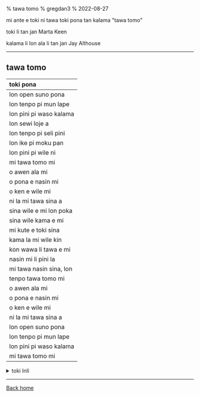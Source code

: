% tawa tomo
% gregdan3
% 2022-08-27

mi ante e toki ni tawa toki pona tan kalama "tawa tomo"

toki li tan jan Marta Keen

kalama li lon ala li tan jan Jay Althouse

---

## tawa tomo

| toki pona               |
| :---------------------- |
| lon open suno pona      |
| lon tenpo pi mun lape   |
| lon pini pi waso kalama |
| lon sewi loje a         |
| lon tenpo pi seli pini  |
| lon ike pi moku pan     |
| lon pini pi wile ni     |
| mi tawa tomo mi         |
| o awen ala mi           |
| o pona e nasin mi       |
| o ken e wile mi         |
| ni la mi tawa sina a    |
| sina wile e mi lon poka |
| sina wile kama e mi     |
| mi kute e toki sina     |
| kama la mi wile kin     |
| kon wawa li tawa e mi   |
| nasin mi li pini la     |
| mi tawa nasin sina, lon |
| tenpo tawa tomo mi      |
| o awen ala mi           |
| o pona e nasin mi       |
| o ken e wile mi         |
| ni la mi tawa sina a    |
| lon open suno pona      |
| lon tenpo pi mun lape   |
| lon pini pi waso kalama |
| mi tawa tomo mi         |

<details> <summary>toki Inli</summary>

Translation by @gregdan3

Written by Marta Keen

Arrangement (not present) by Jay Althouse

---

## Homeward Bound

| English                                 | toki pona               | toki ponglish                          |
| :-------------------------------------- | :---------------------- | -------------------------------------- |
| In the quiet misty morning              | lon open suno pona      | at the sunrise                         |
| When the moon has gone to bed,          | lon tenpo pi mun lape   | when the moon is sleeping              |
| When the sparrows stop their singing    | lon pini pi waso kalama | when the songbirds stop                |
| and the sky is clear and red,           | lon sewi loje a         | when (in) the red sky (emotional)      |
| When the summer's ceased it's gleaming, | lon tenpo pi seli pini  | at the time of ending warmth           |
| When the corn is past its prime,        | lon ike pi moku pan     | when the bread is bad                  |
| When adventure's lost its meaning,      | lon pini pi wile ni     | when my strong feeling ends            |
| I'll be homeward bound in time.         | mi tawa tomo mi         | I travel to my home                    |
| Bind me not to the pasture              | o awen ala mi           | do not stay me                         |
| Chain me not to the plow                | o pona e nasin mi       | help my path                           |
| Set me free to find my calling          | o ken e wile mi         | allow my wishes                        |
| And I'll return to you somehow.         | ni la mi tawa sina a    | for this, I'll come to you             |
| If you find it's me you're missing,     | sina wile e mi lon poka | (if) you want me at (your) side        |
| If you're hoping I'll return.           | sina wile kama e mi     | (if) you want to summon me             |
| To your thoughts I'll soon be list'ning | mi kute e toki sina     | I hear your words                      |
| In the road I'll stop and turn          | kama la mi wile kin     | soon I will want (this) too            |
| Then the wind will set me racing        | kon wawa li tawa e mi   | the wind moves me                      |
| As my journey nears its end,            | nasin mi li pini la     | my road ends (context)                 |
| And the path I'll be retracing          | mi tawa nasin sina, lon | I travel your road/the road to you, at |
| When I'm homeward bound again           | tenpo tawa tomo mi      | the time I travel to my home           |
| Bind me not to the pasture              | o awen ala mi           | do not stay me                         |
| Chain me not to the plow                | o pona e nasin mi       | help my path                           |
| Set me free to find my calling          | o ken e wile mi         | allow my wishes                        |
| And I'll return to you somehow.         | ni la mi tawa sina a    | for this, I'll come to you             |
| In the quiet misty morning              | lon open suno pona      | in the beautiful morning               |
| When the moon has gone to bed,          | lon tenpo pi mun lape   | when the moon is sleeping              |
| When the sparrows stop their singing    | lon pini pi waso kalama | when the songbids stop                 |
| I'll be homeward bound again.           | mi tawa tomo mi         | I travel to my home                    |

</details>

---

[Back home](/toki-pona/)
